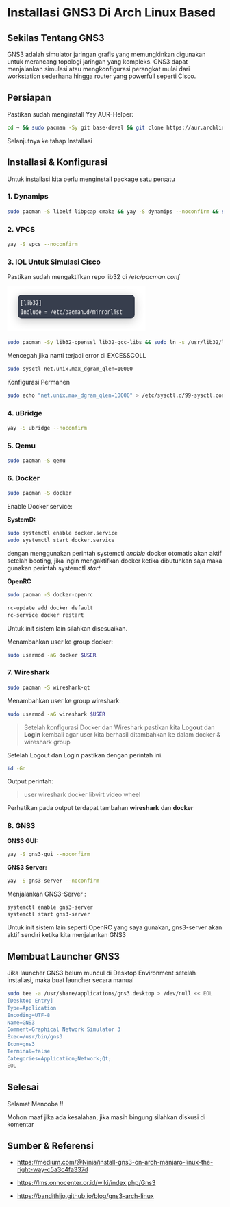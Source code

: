 # Installasi GNS3 Di Arch Linux Based


## Sekilas Tentang GNS3

GNS3 adalah simulator jaringan grafis yang memungkinkan digunakan untuk merancang topologi jaringan yang kompleks. GNS3 dapat menjalankan simulasi atau mengkonfigurasi perangkat mulai dari workstation sederhana hingga router yang powerfull seperti Cisco.

## Persiapan

Pastikan sudah menginstall Yay AUR-Helper:

```bash
cd ~ && sudo pacman -Sy git base-devel && git clone https://aur.archlinux.org/yay.git && cd yay && makepkg -si
```
Selanjutnya ke tahap Installasi

## Installasi & Konfigurasi

Untuk installasi kita perlu menginstall package satu persatu

### 1. Dynamips

```bash
sudo pacman -S libelf libpcap cmake && yay -S dynamips --noconfirm && sudo setcap cap_net_admin,cap_net_raw=ep $(which dynamips)
```

### 2. VPCS

```bash
yay -S vpcs --noconfirm
```

### 3. IOL Untuk Simulasi Cisco

Pastikan sudah mengaktifkan repo lib32 di */etc/pacman.conf*

![lib32](/img/lib32.png 'Mengaktifkan Repository 32 Bit')

```bash
sudo pacman -Sy lib32-openssl lib32-gcc-libs && sudo ln -s /usr/lib32/libcrypto.so.1.0.0 /usr/lib32/libcrypto.so.4
```
Mencegah jika nanti terjadi error di EXCESSCOLL

```bash
sudo sysctl net.unix.max_dgram_qlen=10000
```
Konfigurasi Permanen

```bash
sudo echo "net.unix.max_dgram_qlen=10000" > /etc/sysctl.d/99-sysctl.conf
```
### 4. uBridge

```bash
yay -S ubridge --noconfirm
```

### 5. Qemu

```bash
sudo pacman -S qemu
```

### 6. Docker

```bash
sudo pacman -S docker
```
Enable Docker service:

**SystemD:**

```bash
sudo systemctl enable docker.service
sudo systemctl start docker.service
```
dengan menggunakan perintah systemctl *enable* docker otomatis akan aktif setelah booting, jika ingin mengaktifkan docker ketika dibutuhkan saja maka gunakan perintah systemctl *start*   

**OpenRC**

```bash
sudo pacman -S docker-openrc
```

```bash
rc-update add docker default
rc-service docker restart
```
Untuk init sistem lain silahkan disesuaikan.

Menambahkan user ke group docker:

```bash
sudo usermod -aG docker $USER
```

### 7. Wireshark

```bash
sudo pacman -S wireshark-qt
```
Menambahkan user ke group wireshark:

```bash
sudo usermod -aG wireshark $USER
```

> Setelah konfigurasi Docker dan Wireshark pastikan kita **Logout** dan **Login** kembali agar user kita berhasil ditambahkan ke dalam docker & wireshark group

Setelah Logout dan Login pastikan dengan perintah ini.

```bash
id -Gn
```
Output perintah:

> user wireshark docker libvirt video wheel

Perhatikan pada output terdapat tambahan **wireshark** dan **docker**

### 8. GNS3

**GNS3 GUI:**

```bash
yay -S gns3-gui --noconfirm
```

**GNS3 Server:**

```bash
yay -S gns3-server --noconfirm
```

Menjalankan GNS3-Server :

```bash
systemctl enable gns3-server
systemctl start gns3-server
```
Untuk init sistem lain seperti OpenRC yang saya gunakan, gns3-server akan aktif sendiri ketika kita menjalankan GNS3

## Membuat Launcher GNS3

Jika launcher GNS3 belum muncul di Desktop Environment setelah installasi, maka buat launcher secara manual

```bash
sudo tee -a /usr/share/applications/gns3.desktop > /dev/null << EOL
[Desktop Entry]
Type=Application
Encoding=UTF-8
Name=GNS3
Comment=Graphical Network Simulator 3
Exec=/usr/bin/gns3
Icon=gns3
Terminal=false
Categories=Application;Network;Qt;
EOL
```

## Selesai

Selamat Mencoba !!

Mohon maaf jika ada kesalahan, jika masih bingung silahkan diskusi di komentar

##  Sumber & Referensi

* https://medium.com/@Ninja/install-gns3-on-arch-manjaro-linux-the-right-way-c5a3c4fa337d

* https://lms.onnocenter.or.id/wiki/index.php/Gns3

* https://bandithijo.github.io/blog/gns3-arch-linux


